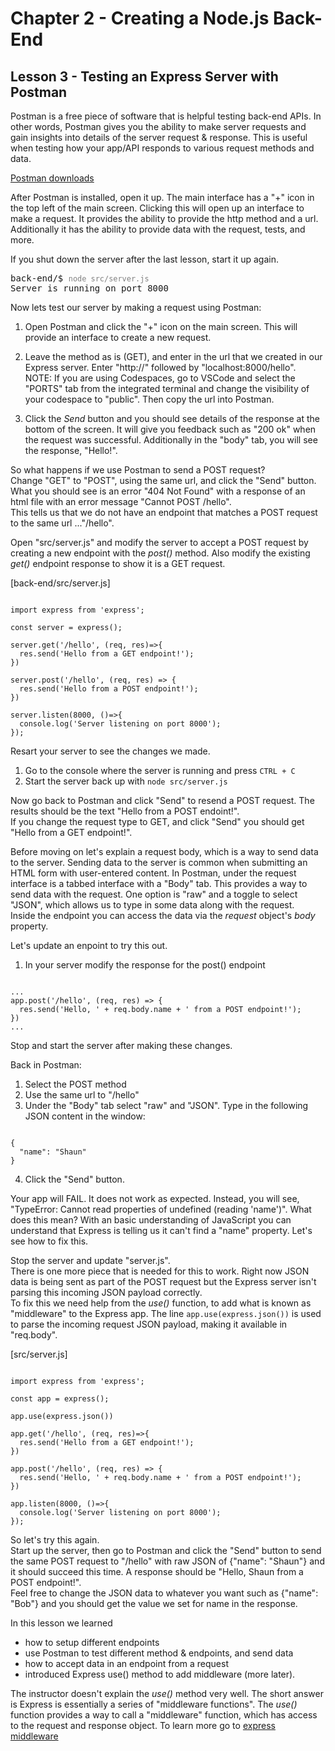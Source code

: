 # Chapter 2 - Creating a Node.js Back-End
## Lesson 3 - Testing an Express Server with Postman

Postman is a free piece of software that is helpful testing back-end APIs. In other words, Postman gives you the ability to make server requests and gain insights into details of the server request & response. This is useful when testing how your app/API responds to various request methods and data.

[Postman downloads](https://www.postman.com/downloads)

After Postman is installed, open it up. The main interface has a "+" icon in the top left of the main screen. Clicking this will open up an interface to make a request. It provides the ability to provide the http method and a url. Additionally it has the ability to provide data with the request, tests, and more.

If you shut down the server after the last lesson, start it up again.
<pre>
back-end/$ <code style="color:gray">node src/server.js</code>
<samp>Server is running on port 8000</samp>
</pre>

Now lets test our server by making a request using Postman:

1. Open Postman and click the "+" icon on the main screen. This will provide an interface to create a new request.

2. Leave the method as is (GET), and enter in the url that we created in our Express server. Enter "http://" followed by "localhost:8000/hello".<br>
NOTE: If you are using Codespaces, go to VSCode and select the "PORTS" tab from the integrated terminal and change the visibility of your codespace to "public". Then copy the url into Postman.

3. Click the *Send* button and you should see details of the response at the bottom of the screen. It will give you feedback such as "200 ok" when the request was successful. Additionally in the "body" tab, you will see the response, "Hello!".

So what happens if we use Postman to send a POST request?<br>
Change "GET" to "POST", using the same url, and click the "Send" button. What you should see is an error "404 Not Found" with a response of an html file with an error message "Cannot POST /hello".<br>
This tells us that we do not have an endpoint that matches a POST request to the same url ..."/hello".

Open "src/server.js" and modify the server to accept a POST request by creating a new endpoint with the *post()* method. Also modify the existing *get()* endpoint response to show it is a GET request.

[back-end/src/server.js]
<pre><code>
import express from 'express';

const server = express();

server.get('/hello', (req, res)=>{
  res.send('Hello from a GET endpoint!');
})

server.post('/hello', (req, res) => {
  res.send('Hello from a POST endpoint!');
})

server.listen(8000, ()=>{
  console.log('Server listening on port 8000');
});
</code></pre>

Resart your server to see the changes we made.
1. Go to the console where the server is running and press `CTRL + C`
2. Start the server back up with `node src/server.js`

Now go back to Postman and click "Send" to resend a POST request. The results should be the text "Hello from a POST endoint!".<br>
If you change the request type to GET, and click "Send" you should get "Hello from a GET endpoint!".

Before moving on let's explain a request body, which is a way to send data to the server. Sending data to the server is common when submitting an HTML form with user-entered content. In Postman, under the request interface is a tabbed interface with a "Body" tab. This provides a way to send data with the request. One option is "raw" and a toggle to select "JSON", which allows us to type in some data along with the request.<br>
Inside the endpoint you can access the data via the *request* object's *body* property.

Let's update an enpoint to try this out.
1. In your server modify the response for the post() endpoint
<pre><code>
...
app.post('/hello', (req, res) => {
  res.send('Hello, ' + req.body.name + ' from a POST endpoint!');
})
...
</code></pre>

Stop and start the server after making these changes.

Back in Postman:
1. Select the POST method
2. Use the same url to "/hello"
3. Under the "Body" tab select "raw" and "JSON". Type in the following JSON content in the window:
<pre><code>
{
  "name": "Shaun"
}
</code></pre>
4. Click the "Send" button.

Your app will FAIL. It does not work as expected. Instead, you will see, "TypeError: Cannot read properties of undefined (reading 'name')". What does this mean? With an basic understanding of JavaScript you can understand that Express is telling us it can't find a "name" property. Let's see how to fix this.

Stop the server and update "server.js".<br>
There is one more piece that is needed for this to work. Right now JSON data is being sent as part of the POST request but the Express server isn't parsing this incoming JSON payload correctly.<br>
To fix this we need help from the *use()* function, to add what is known as "middleware" to the Express app. The line `app.use(express.json())` is used to parse the incoming request JSON payload, making it available in "req.body".

[src/server.js]
<pre><code>
import express from 'express';

const app = express();

app.use(express.json())

app.get('/hello', (req, res)=>{
  res.send('Hello from a GET endpoint!');
})

app.post('/hello', (req, res) => {
  res.send('Hello, ' + req.body.name + ' from a POST endpoint!');
})

app.listen(8000, ()=>{
  console.log('Server listening on port 8000');
});
</code></pre>

So let's try this again.<br>
Start up the server, then go to Postman and click the "Send" button to send the same POST request to "/hello" with raw JSON of {"name": "Shaun"} and it should succeed this time. A response should be "Hello, Shaun from a POST endpoint!".<br>
Feel free to change the JSON data to whatever you want such as {"name": "Bob"} and you should get the value we set for name in the response.

In this lesson we learned
- how to setup different endpoints
- use Postman to test different method & endpoints, and send data
- how to accept data in an endpoint from a request
- introduced Express use() method to add middleware (more later). 

The instructor doesn't explain the *use()* method very well. The short answer is Express is essentially a series of "middleware functions". The *use()* function provides a way to call a "middleware" function, which has access to the request and response object. To learn more go to [express middleware](https://expressjs.com/en/guide/using-middleware.html)
